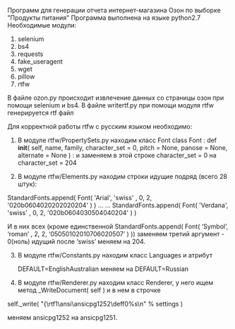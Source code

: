 Программ для генерации отчета интернет-магазина Озон по выборке "Продукты питания"
Программа выполнена на языке python2.7 
Необходимые модули:
  1. selenium
  2. bs4
  3. requests
  4. fake_useragent
  5. wget
  6. pillow
  7. rtfw
  
В файле ozon.py происходит извлечение данных со страницы озон при помощи selenium и bs4.
В файле writertf.py при помощи модуля rtfw генерируется rtf файл

Для корректной работы rtfw с русским языком необходимо:
1) В модуле rtfw/PropertySets.py находим класс Font
    class Font :
      def __init__( self, name, family, character_set = 0, pitch = None, panose = None, alternate = None ) :
и заменяем в этой строке character_set = 0 на character_set = 204

2) В модуле rtfw/Elements.py находим строки идущие подряд (всего 28 штук):

StandardFonts.append( Font( 'Arial', 'swiss' , 0, 2, '020b0604020202020204' ) )
...
...
StandardFonts.append( Font( 'Verdana', 'swiss' , 0, 2, '020b0604030504040204' ) )

И в них всех (кроме единственной StandardFonts.append( Font( ‘Symbol’, ‘roman’ , 2, 2, ‘05050102010706020507’ ) )) заменяем третий аргумент - 0(ноль) идущий после ‘swiss’ меняем на 204.

3) В модуле rtfw/Constants.py находим класс Languages и атрибут

    DEFAULT=EnglishAustralian меняем на DEFAULT=Russian

4) В модуле rtfw/Renderer.py находим класс Renderer, у него ищем метод _WriteDocument( self ) и в нем в строчке

self._write( "{\\rtf1\\ansi\\ansicpg1252\\deff0%s\n" % settings )

меняем ansicpg1252 на ansicpg1251.
  
